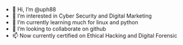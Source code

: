 - 👋 Hi, I’m @uph88
- 👀 I’m interested in Cyber Security and Digital Marketing
- 🌱 I’m currently learning much for linux and python
- 💞️ I’m looking to collaborate on github
- 📫 Now currently certified on Ethical Hacking and Digital Forensic

<!---
uph88/uph88 is a ✨ special ✨ repository because its `README.md` (this file) appears on your GitHub profile.
You can click the Preview link to take a look at your changes.
--->
